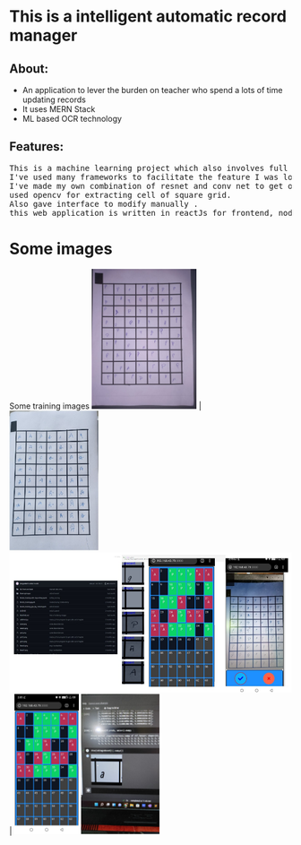 <h1>This is a intelligent automatic record manager </h1>
<h2>About:</h2>
<ul>
  <li>An application to lever the burden on teacher who spend a lots of time updating records</li>
  <li>It uses MERN Stack</li>
  <li> ML based OCR technology</li>
 </ul>

<h2>Features:</h2>
<pre>
This is a machine learning project which also involves full stack web development .
I've used many frameworks to facilitate the feature I was looking for.
I've made my own combination of resnet and conv net to get optimized size and best prediction.
used opencv for extracting cell of square grid. 
Also gave interface to modify manually .
this web application is written in reactJs for frontend, nodeJs or backend and python for machine learning . 
</pre>

<h1>Some images</h1>
<figures>
  <caption>
    Some training images
  </caption>
<img src="trainingImages/priyaP.jpeg"  alt="not found" height="250px"> | <img src="trainingImages/handA.png"  alt="not found" height="250px">
  <img src="viPic/cols.jpeg"  alt="not found" height="250px"> | <img src="viPic/grid.jpeg"  alt="not found" height="250px">
  <img src="viPic/training.jpeg"  alt="not found" height="250px">
  </figures
 
  <video src="/viPic/shots.mp4" width="180" />

